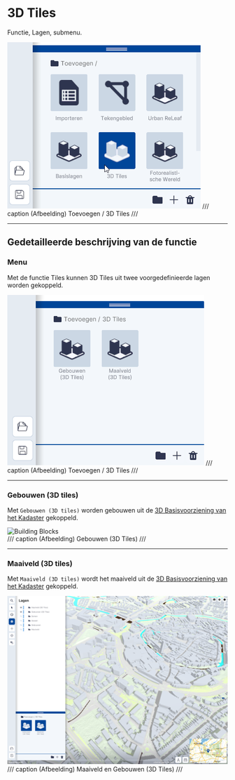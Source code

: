 # 3D Tiles

Functie, Lagen, submenu.  
  
![Building Blocks](../handleiding/imgs/lagen.toevoegen.menu.3d.tiles.png) 
/// caption
(Afbeelding) Toevoegen / 3D Tiles
///

---

## Gedetailleerde beschrijving van de functie

### Menu

Met de functie Tiles kunnen 3D Tiles uit twee voorgedefinieerde lagen worden gekoppeld.  

![Building Blocks](../handleiding/imgs/lagen.toevoegen.3d.tiles.menu.png)
/// caption
(Afbeelding) Toevoegen / 3D Tiles
///

---

### Gebouwen (3D tiles)

Met `Gebouwen (3D tiles)` worden gebouwen uit de 
[3D Basisvoorziening van het Kadaster](https://www.pdok.nl/introductie/-/article/3d-basisvoorziening-1) gekoppeld.  

![Building Blocks](../handleiding/imgs/lagen.toevoegen.3d.tiles.gebouwen.png)  
/// caption
(Afbeelding) Gebouwen (3D Tiles)
///

---

### Maaiveld (3D tiles)

Met `Maaiveld (3D tiles)` wordt het maaiveld uit de 
[3D Basisvoorziening van het Kadaster](https://www.pdok.nl/introductie/-/article/3d-basisvoorziening-1) gekoppeld.

![Building Blocks](../handleiding/imgs/lagen.toevoegen.3d.tiles.maaiveld.png)  
/// caption
(Afbeelding) Maaiveld en Gebouwen (3D Tiles)
///
